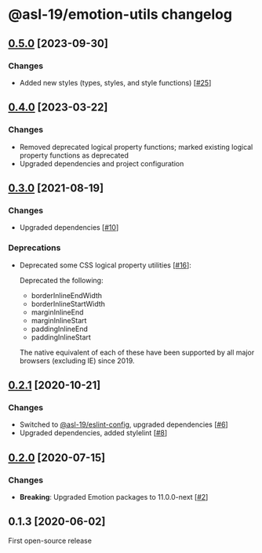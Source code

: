 # @asl-19/emotion-utils changelog

## [0.5.0](https://github.com/ASL-19/emotion-utils/pulls?q=is%3Aclosed+milestone%3A0.5.0+is%3Apr) [2023-09-30]

### Changes

- Added new styles (types, styles, and style functions) [[#25](https://github.com/ASL-19/emotion-utils/pull/25)]

## [0.4.0](https://github.com/ASL-19/emotion-utils/pulls?q=is%3Aclosed+milestone%3A0.4.0+is%3Apr) [2023-03-22]

### Changes

- Removed deprecated logical property functions; marked existing logical property functions as deprecated
- Upgraded dependencies and project configuration

## [0.3.0](https://github.com/ASL-19/emotion-utils/pulls?q=is%3Aclosed+milestone%3A0.3.0+is%3Apr) [2021-08-19]

### Changes

- Upgraded dependencies [[#10](https://github.com/ASL-19/emotion-utils/pull/10)]

### Deprecations

- Deprecated some CSS logical property utilities [[#16](https://github.com/ASL-19/emotion-utils/pull/16)]:

  Deprecated the following:

  - borderInlineEndWidth
  - borderInlineStartWidth
  - marginInlineEnd
  - marginInlineStart
  - paddingInlineEnd
  - paddingInlineStart

  The native equivalent of each of these have been supported by all major browsers (excluding IE) since 2019.

## [0.2.1](https://github.com/ASL-19/emotion-utils/pulls?q=is%3Aclosed+milestone%3A0.2.1+is%3Apr) [2020-10-21]

### Changes

- Switched to [@asl-19/eslint-config](https://github.com/ASL-19/eslint-config), upgraded dependencies [[#6](https://github.com/ASL-19/emotion-utils/pull/6)]
- Upgraded dependencies, added stylelint [[#8](https://github.com/ASL-19/emotion-utils/pull/8)]

## [0.2.0](https://github.com/ASL-19/emotion-utils/pulls?q=is%3Aclosed+milestone%3A0.2.0+is%3Apr) [2020-07-15]

### Changes

- **Breaking**: Upgraded Emotion packages to 11.0.0-next [[#2](https://github.com/ASL-19/emotion-utils/pull/2)]

## 0.1.3 [2020-06-02]

First open-source release
